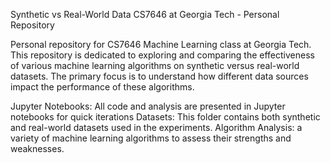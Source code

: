 Synthetic vs Real-World Data
CS7646 at Georgia Tech - Personal Repository

Personal repository for CS7646 Machine Learning class at Georgia Tech. This repository is dedicated to exploring and comparing the effectiveness of various machine learning algorithms on synthetic versus real-world datasets. The primary focus is to understand how different data sources impact the performance of these algorithms.

Jupyter Notebooks: All code and analysis are presented in Jupyter notebooks for quick iterations
Datasets: This folder contains both synthetic and real-world datasets used in the experiments.
Algorithm Analysis: a variety of machine learning algorithms to assess their strengths and weaknesses.
